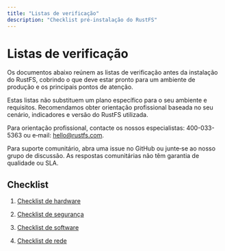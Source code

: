 ```yaml
---
title: "Listas de verificação"
description: "Checklist pré‑instalação do RustFS"
---
```


# Listas de verificação

Os documentos abaixo reúnem as listas de verificação antes da instalação do RustFS, cobrindo o que deve estar pronto para um ambiente de produção e os principais pontos de atenção.

Estas listas não substituem um plano específico para o seu ambiente e requisitos. Recomendamos obter orientação profissional baseada no seu cenário, indicadores e versão do RustFS utilizada.

Para orientação profissional, contacte os nossos especialistas: 400-033-5363 ou e‑mail: hello@rustfs.com.

Para suporte comunitário, abra uma issue no GitHub ou junte‑se ao nosso grupo de discussão. As respostas comunitárias não têm garantia de qualidade ou SLA.

## Checklist

1. [Checklist de hardware](./hard-checklists)

2. [Checklist de segurança](./security-checklists)

3. [Checklist de software](./software-checklists)

4. [Checklist de rede](./network-checklists)
